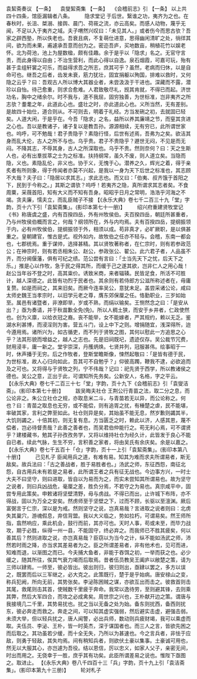 <!-- { "loadSidebar": true } -->
袁絜斋奏议 【一条】 　袁燮絜斋集 【一条】 　《会稽前志》引 【一条】 
以上共四十四条，馆臣漏辑者八条。
　　隐求堂记
于后世。繄谁之功，夷齐为之也。在春秋时，长沮、桀溺、接舆、晨门、荷莜之流，亦云高矣。而感人动物，蔑乎无闻，不足以入于夷齐之域。夫子喟然兴叹曰：「未见其人。」或者伤今而思古欤？吾家之辟西塾，所以佚老也。吾衰且病，不复萌仕进意，思得幽闲清旷之处，徜徉其间，欲为而未果，甫遽承吾意而创为之。密迩吾庐，买地数亩，稍植花竹以娱老怀。北为荷池，池上为屋数楹，颇有佳趣。余于是乎以「隐求」名之。无官守言责，而此身得以自由；不治生营利，而此心得以自逸。泉石烟霞，可嘉可玩，殆有甚于圭组轩裳之可乐，而益得求吾之所志，庶其可乎？虽然，老病而归休，以是自命可也。继吾之后者，齿发未衰，筋力犹壮，固宜捐躯以殉国，排难以救时，又何隐之云乎？曰：吾观古人所以博大其器业者，未尝汲汲于干进也。深藏而不露，潜珍以自怡。待己愈重，则求合愈难。人君致敬尽礼，觊其肯就，不得已而起。济世功名，胸中之绪余尔。时不我与，道不我屈，固穷独善，为世标准，岂非夷齐之所志欤？耋耄之年，此道此心也。盛壮之时，亦此道此心也。义所当然，无有差别。是故四十始仕，道合则从。不可则去，明着于礼经。方当发硎之初，去就固已轻矣。人道大闲，于是乎在。今吾「隐求」之名，益所以养其廉靖之节，而窒其贪进之心也。吾以是教诸子，诸子复以是教吾孙。源源相续，无有穷已，此所谓世家也。呜呼，可不勉哉！君子贵隐乎？素隐行怪，后世有述焉，吾弗为之矣。欲洁其身而乱大伦，古人之所不与也。乌乎贵。君子不贵隐乎？遯世无闷，不见是而无闷。不降其志，不辱其身，古人之所深取也。乌乎不贵。然则奈何？曰：天之生斯人也，必有出羣拔萃之士为之标准。扶持纲常，虽久不废，则人道立矣。当隐而隐，义也。素隐乱伦，非义也。协于义，无愧于心。潜养之久，辉光之着，得于亲炙者有所则象，得于传闻者亦莫不兴起，是我以一身为天下后世之标准也，其志顾不大哉？夫子曰：「隐居以求其志。」求此志也。而又曰：「伯夷、叔齐饿于首阳之下，民到于今称之。」其斯之谓欤？呜呼！若夷齐之隐，真所谓求其志者矣。不食周粟，采薇首阳，知有大义而不知有吾身。昭昭乎日月之常明，浩浩乎河海之不竭。贪夫廉，懦夫立，而乱臣贼子不接
 【《永乐大典》卷七千二百三十九「堂」字韵，页十六下引「袁絜斋集」。(影印本第七十一册)】 
　　绍兴府重建贤牧堂记
《书》称唐虞之盛，内有百揆四岳，外有州牧侯伯。夫百揆四岳，朝廷所甚重者，乃与州牧侯伯概而言之，何哉？纲领所在，外与内均焉。夫有百揆四岳，提纲振领于内，必有州牧侯伯，提纲振领于外，相须以成。苟非真才，必旷厥职，是以俱甚重之。皇朝建官，惟古是式。视外如内，故牧伯之任亦不轻与。会稽，东南一都会也，七郡统焉。重于谋帅，选择甚精。其以贤牧著称者，在仁宗时，则有若参政范公；在神宗时，则有若丞相朱公、赵公，参政张公、翟公。此六君子者，人品虽不齐，而分阃偃藩，俱有可纪之绩。范公尝有言曰：「士当先天下之忧，后天下之乐。」推是心以作牧，急于民之得其所，而缓于己之遂其欲，岂非仁人之用心哉！赵公当年谷不登之时，高其粜价。诱致米商，来者辐辏。民皆足食，所活不可胜计，越人深德之。此皆有功烈于民者也。其余则有若侍郎方公滋所称述者在，毋庸复赘。如是而祠之，其来旧矣。而厥今连率吴公，意犹未足。盖尝采诸公论，咸曰太师史魏王当孝宗时，以旧学元老之尊，膺东郊保厘之任。恪勤职业，三岁如始至。属邑有诸暨者，非潦即旱，岁或不熟，而绢以输矣。王恻然念之曰：「是安从出？」亟为奏请，并于秋苗歉全免(免)。所以人稠土狭，而安于乡井者，仁政使然也。创为义廪，以给衣冠之裔。丧不能举，女不能嫁者，严其规约，赖以无乏。鉴湖水利甚博，而浸淫则为害。营五斗门，设上中下之则。增捐随宜，浅深得所，迨今遵用焉。诸所兴为，如古循吏，而不列于贤牧之图，其何以慰此一方追思之心乎？法其形貌而增益之，越人之志也。先是旧祠既圮，遗迹仅存。吴公裁节冗费，财用浸丰，庸一新之。堂宇崇深，丹雘炳焕。七贤并列，冠服甚伟。绘事昭于一时，休声播于无穷。后之作牧者，登斯堂瞻斯像，悚然起敬曰：「是皆有德于民，为世标准，故人心归向如此，吾其可不自勉乎？」仰彼高躅，鞭我不逮，必欲追而及之可也。又将得与于贤牧之列，宁不伟哉？记曰：祀先贤于西学，所以教诸侯之德也。吴公之意，正出于此，可谓知所先务矣。公新安人，名格，字之平云。
 【《永乐大典》卷七千二百三十七「堂」字韵，页十九下《会稽前志》引「袁燮洁斋」。(影印本第七十册)】 
　　跋吴晦夫社仓
王荆公行青苗之法，取二分之息，而公论非之。朱公立社仓之规，亦取息米二斗，与青苗若无以异，而公论称之。何也？曰：青苗之取息也无穷，或不能偿，则有追胥之扰，有棰楚之虐，民不能堪，率破其家，言利之弊至如此。社仓则异是矣，其始虽不能无息，然岁歉则蠲其半，大饥则蠲之，十倍其初，则无复有息。方当匮乏之时，赖此以济，人感其恩，蔑不偿者，岂必待督责哉？此善之善者也，而吴君伯仲能行之。苟无利心焉，可不谓贤乎？建楼藏书，勉其子孙孜孜务学，又将以维持社仓为经久计，此皆发于良心不能自已者。续此气脉，生生不穷，言积善之家者，将由吴氏有余庆矣。余是以嘉之。
 【《永乐大典》卷七千五百十「仓」字韵，页十一上引「袁絜斋集」。(影印本第八十册)】 
　　己见札子
臣闻用兵之道，有难有易。知其为难而求夫所谓易者，斯无敌矣。故兵法曰：「古之善战者，胜于易胜者也。」汤武之师，东征西怨，南征北怨，自古用兵未有若是之易者，此所谓王者之兵有征无战也。今边事方兴，一时士大夫不曰坚守，则曰进取，皆自以为易而为之，而实未尝知其所谓易也。故为坚守之说者，则曰兵凶战危，毫厘之差，胜负分焉，不若守之为易也。真宗咸平中，固尝专用此策矣。申敕诸将坚壁清野，毋与虏战。不得已而出，止许城下布阵，亦不得战，固以为万全之安矣。然虏师至于坚壁之下，过而不顾，长驱以至澶渊。厥后富弼言于仁宗，深以是为戒。然则坚守之说，岂真易哉？言进取之说者则曰：北虏失其巢穴，游魂假息，弃信背盟。我以大义临之，势如拉朽，可谓易矣。然王师所指，翕然响应，乘此机会，鼓行而前，其亦可也。天时人事，苟或未至，而毕力战攻，期于必胜，纵得一州一县，不能固守，终必弃之。而我师已不胜其疲矣，何以善其后？然则进取之说，亦岂真易哉？臣窃以为当今之计，纵不能如汤武之师，沛然若时雨之降，亦当求其差易者为之。臣之所谓差易者，非有他术也，见可而进，知难而退，以渐图之而已。今夫捕大鱼者，非能于吞饵之初，一举而获之也。必少缓之，随其所往，俟其气衰力竭而后取焉。昔者伍员教吴王阖庐以敝楚之策，请为三师以肄焉。一师至，彼必皆出。彼出则归，彼归则出，亟肄以罢之，多方以误之，既罢而后以三军继之，必大克之。此策既行，楚于是乎始病。唐安禄山之变，称兵犯阙，所向无前，其势张矣。李泌陈困贼之谋，亦欲互出而击之。彼救首则击其尾，救尾则击其首，使贼数千里疲于奔命。我常以逸待劳，至则避其锋，去则乘其弊，然后大军四合，而攻之必成禽矣。周世宗之兴也，王朴献开边之策。谓唐与我接境几二千里，其势易扰也。扰之当以无备之处为始。备东则扰西，备西则扰东，彼必奔走而救之。奔走之间，可以知其虚实强弱，然后避实击虚，避强击弱。未须大举，但以轻兵扰之，唐人闻警，必出兵师，数动则兵疲财竭，我可以乘虚而取。夫伍员、李泌、王朴，皆一时英杰，深于谋国者也。而三人之言，皆欲先困之而后取之。其功虽若少缓，而十全无失，乃所以为甚速也。今之言兵者，非怯于应敌，则勇于轻敌，其失均焉。间有稍知兵者，则欲伏土豪以集事。土豪诚可用也，然无以大服其心，亦岂遽为吾役。结以恩信，厉以忠义，如家人父子，亲密无间，时出而用之。无侥幸于一胜，庶乎其有功矣。此臣所谓差易之说也。惟陛下亟图之。取进止。
 【《永乐大典》卷八千四百十三「兵」字韵，页十九上引「袁洁斋集」。(影印本第九十三册)】 
　　轮对札子
